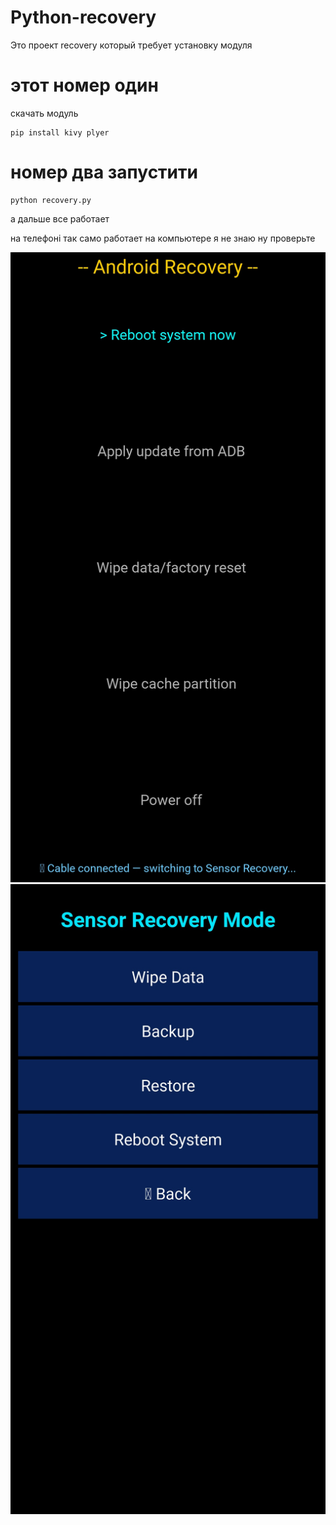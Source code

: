 # Python-recovery
Это проект recovery который требует установку модуля

# этот номер один 

скачать модуль 

~~~
pip install kivy plyer
~~~
# номер два запустити

~~~
python recovery.py
~~~

а дальше все работает 

на телефоні так само работает на компьютере я не знаю ну проверьте


![фото 1](XRecorder_20251017_12.jpg)
![фото 2](XRecorder_20251017_13.jpg)
